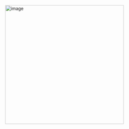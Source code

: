 <img width="379" alt="image" src="https://github.com/user-attachments/assets/1f4812ee-da77-4952-8174-4a274052f866">
